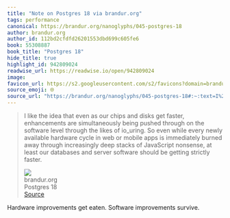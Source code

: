 ```yaml
---
title: "Note on Postgres 18 via brandur.org"
tags: performance
canonical: https://brandur.org/nanoglyphs/045-postgres-18
author: brandur.org
author_id: 112bd2cfdfd26201553dbd699c605fe6
book: 55308887
book_title: "Postgres 18"
hide_title: true
highlight_id: 942809024
readwise_url: https://readwise.io/open/942809024
image: 
favicon_url: https://s2.googleusercontent.com/s2/favicons?domain=brandur.org
source_emoji: 🌐
source_url: "https://brandur.org/nanoglyphs/045-postgres-18#:~:text=I%20like%20the,getting%20strictly%20faster."
---
```


> I like the idea that even as our chips and disks get faster, enhancements are simultaneously being pushed through on the software level through the likes of io_uring. So even while every newly available hardware cycle in web or mobile apps is immediately burned away through increasingly deep stacks of JavaScript nonsense, at least our databases and server software should be getting strictly faster.
> <div class="quoteback-footer"><div class="quoteback-avatar"><img class="mini-favicon" src="https://s2.googleusercontent.com/s2/favicons?domain=brandur.org"></div><div class="quoteback-metadata"><div class="metadata-inner"><span style="display:none">FROM:</span><div aria-label="brandur.org" class="quoteback-author"> brandur.org</div><div aria-label="Postgres 18" class="quoteback-title"> Postgres 18</div></div></div><div class="quoteback-backlink"><a target="_blank" aria-label="go to the full text of this quotation" rel="noopener" href="https://brandur.org/nanoglyphs/045-postgres-18#:~:text=I%20like%20the,getting%20strictly%20faster." class="quoteback-arrow"> Source</a></div></div>

Hardware improvements get eaten. Software improvements survive.